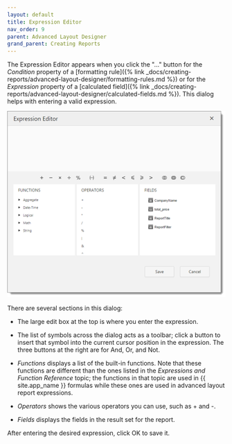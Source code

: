 ```yaml
---
layout: default
title: Expression Editor
nav_order: 9
parent: Advanced Layout Designer
grand_parent: Creating Reports
---
```

The Expression Editor appears when you click the "..." button for the *Condition* property of a [formatting rule]({% link _docs/creating-reports/advanced-layout-designer/formatting-rules.md %}) or for the *Expression* property of a [calculated field]({% link _docs/creating-reports/advanced-layout-designer/calculated-fields.md %}). This dialog helps with entering a valid expression.

![](/assets/images/expressioneditorbrowser.png)

There are several sections in this dialog:

* The large edit box at the top is where you enter the expression.

* The list of symbols across the dialog acts as a toolbar; click a button to insert that symbol into the current cursor position in the expression. The three buttons at the right are for And, Or, and Not.

* *Functions* displays a list of the built-in functions. Note that these functions are different than the ones listed in the *Expressions and Function Reference* topic; the functions in that topic are used in {{ site.app_name }} formulas while these ones are used in advanced layout report expressions.

* *Operators* shows the various operators you can use, such as + and -.

* *Fields* displays the fields in the result set for the report.

After entering the desired expression, click OK to save it.